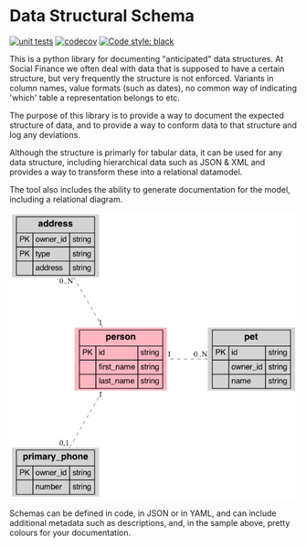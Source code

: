 

# Data Structural Schema

[![unit tests](https://github.com/SocialFinanceDigitalLabs/sfdata-schema/actions/workflows/tests.yml/badge.svg)](https://github.com/SocialFinanceDigitalLabs/sfdata-schema/actions)
[![codecov](https://codecov.io/gh/SocialFinanceDigitalLabs/sfdata-schema/branch/main/graph/badge.svg?token=Q759W17AIT)](https://codecov.io/gh/SocialFinanceDigitalLabs/sfdata-schema)
[![Code style: black](https://img.shields.io/badge/code%20style-black-000000.svg)](https://github.com/psf/black)

This is a python library for documenting "anticipated" data structures. At Social Finance we often deal with
data that is supposed to have a certain structure, but very frequently the structure is not enforced. Variants
in column names, value formats (such as dates), no common way of indicating 'which' table a representation belongs
to etc. 

The purpose of this library is to provide a way to document the expected structure of data, and to provide a way to 
conform data to that structure and log any deviations.

Although the structure is primarly for tabular data, it can be used for any data structure, including hierarchical data
such as JSON & XML and provides a way to transform these into a relational datamodel. 

The tool also includes the ability to generate documentation for the model, including a relational diagram.

![Entity Relationship Diagram](./docs/images/sample_erd.png)

Schemas can be defined in code, in JSON or in YAML, and can include additional metadata such as descriptions, and, in 
the sample above, pretty colours for your documentation.